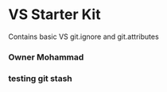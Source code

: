 # VS Starter Kit

Contains basic VS git.ignore and git.attributes

### Owner Mohammad
### testing git stash